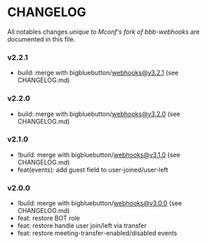 # CHANGELOG

All notables changes *unique to Mconf's fork of bbb-webhooks* are documented in this file.

### v2.2.1

* build: merge with bigbluebutton/webhooks@v3.2.1 (see CHANGELOG.md)

### v2.2.0

* build: merge with bigbluebutton/webhooks@v3.2.0 (see CHANGELOG.md)

### v2.1.0

* !build: merge with bigbluebutton/webhooks@v3.1.0 (see CHANGELOG.md)
* feat(events): add guest field to user-joined/user-left

### v2.0.0

* !build: merge with bigbluebutton/webhooks@v3.0.0 (see CHANGELOG.md)
* feat: restore BOT role
* feat: restore handle user join/left via transfer
* feat: restore meeting-transfer-enabled/disabled events
